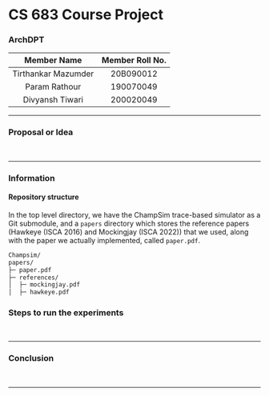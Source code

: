 # CS 683 Course Project

### <Project-Title>

### ArchDPT

|   **Member Name**   | **Member Roll No.** |
| :-----------------: | :-----------------: |
| Tirthankar Mazumder | 20B090012           |
| Param Rathour       | 190070049           |
| Divyansh Tiwari     | 200020049           |

---

### Proposal or Idea



<br/>

---

### Information

#### Repository structure

In the top level directory, we have the ChampSim trace-based simulator as a Git submodule, and a `papers` directory which stores the reference papers (Hawkeye (ISCA 2016) and Mockingjay (ISCA 2022)) that we used, along with the paper we actually implemented, called `paper.pdf`.

```html
Champsim/
papers/
├─ paper.pdf
├─ references/
│  ├─ mockingjay.pdf
│  ├─ hawkeye.pdf
```


### Steps to run the experiments



<br/>

---

### Conclusion



<br/>

---
